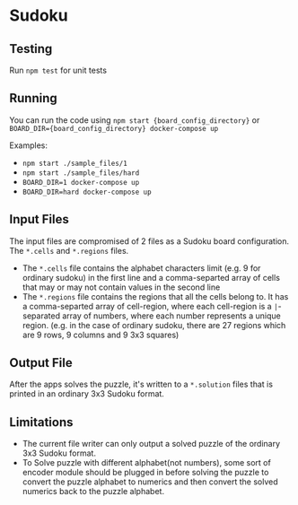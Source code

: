 # Sudoku

## Testing

Run `npm test` for unit tests

## Running

You can run the code using `npm start {board_config_directory}` or `BOARD_DIR={board_config_directory} docker-compose up`

Examples:

- `npm start ./sample_files/1`
- `npm start ./sample_files/hard`
- `BOARD_DIR=1 docker-compose up`
- `BOARD_DIR=hard docker-compose up`

## Input Files

The input files are compromised of 2 files as a Sudoku board configuration. The `*.cells` and `*.regions` files.

- The `*.cells` file contains the alphabet characters limit (e.g. 9 for ordinary sudoku) in the first line and a comma-separted array of cells that may or may not contain values in the second line
- The `*.regions` file contains the regions that all the cells belong to. It has a comma-separted array of cell-region, where each cell-region is a `|`-separated array of numbers, where each number represents a unique region. (e.g. in the case of ordinary sudoku, there are 27 regions which are 9 rows, 9 columns and 9 3x3 squares)

## Output File

After the apps solves the puzzle, it's written to a `*.solution` files that is printed in an ordinary 3x3 Sudoku format.

## Limitations

- The current file writer can only output a solved puzzle of the ordinary 3x3 Sudoku format.
- To Solve puzzle with different alphabet(not numbers), some sort of encoder module should be plugged in before solving the puzzle to convert the puzzle alphabet to numerics and then convert the solved numerics back to the puzzle alphabet.
